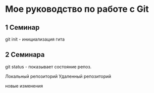 # Мое руководство по работе с Git
## 1 Семинар
git init - инициализация гита


## 2 Семинара

git status - показывает состояние репоз.

Локальный репозиторий
Удаленный репозиторий




новые изменения